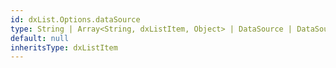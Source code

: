 ```yaml
---
id: dxList.Options.dataSource
type: String | Array<String, dxListItem, Object> | DataSource | DataSource_Options
default: null
inheritsType: dxListItem
---
```

